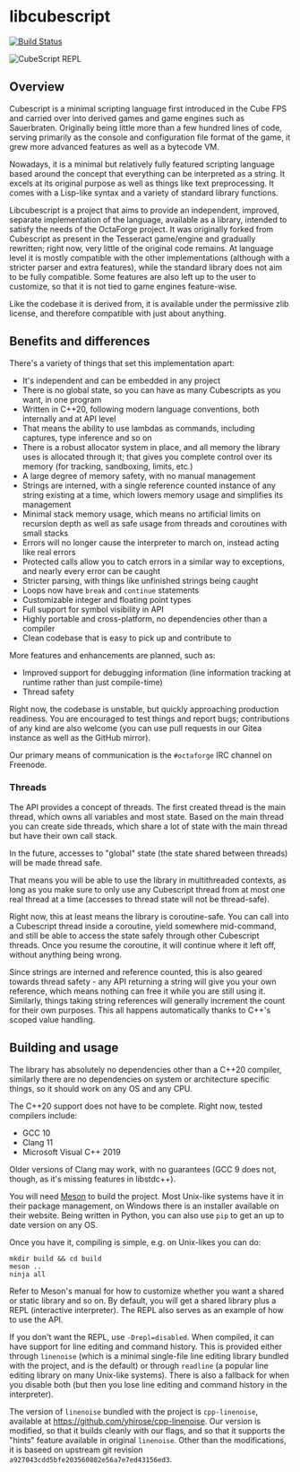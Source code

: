 # libcubescript

[![Build Status](https://github.com/octaforge/libcubescript/actions/workflows/build.yaml/badge.svg)](https://github.com/octaforge/libcubescript/actions)

![CubeScript REPL](https://ftp.octaforge.org/q66/random/libcs_repl.gif)

## Overview

Cubescript is a minimal scripting language first introduced in the Cube FPS
and carried over into derived games and game engines such as Sauerbraten.
Originally being little more than a few hundred lines of code, serving
primarily as the console and configuration file format of the game, it
grew more advanced features as well as a bytecode VM.

Nowadays, it is a minimal but relatively fully featured scripting language
based around the concept that everything can be interpreted as a string.
It excels at its original purpose as well as things like text preprocessing.
It comes with a Lisp-like syntax and a variety of standard library functions.

Libcubescript is a project that aims to provide an independent, improved,
separate implementation of the language, available as a library, intended to
satisfy the needs of the OctaForge project. It was originally forked from
Cubescript as present in the Tesseract game/engine and gradually rewritten;
right now, very little of the original code remains. At language level it is
mostly compatible with the other implementations (although with a stricter
parser and extra features), while the standard library does not aim to be
fully compatible. Some features are also left up to the user to customize,
so that it is not tied to game engines feature-wise.

Like the codebase it is derived from, it is available under the permissive
zlib license, and therefore compatible with just about anything.

## Benefits and differences

There's a variety of things that set this implementation apart:

* It's independent and can be embedded in any project
* There is no global state, so you can have as many Cubescripts as you want,
  in one program
* Written in C++20, following modern language conventions, both internally
  and at API level
* That means the ability to use lambdas as commands, including captures,
  type inference and so on
* There is a robust allocator system in place, and all memory the library
  uses is allocated through it; that gives you complete control over its
  memory (for tracking, sandboxing, limits, etc.)
* A large degree of memory safety, with no manual management
* Strings are interned, with a single reference counted instance of any
  string existing at a time, which lowers memory usage and simplifies its
  management
* Minimal stack memory usage, which means no artificial limits on recursion
  depth as well as safe usage from threads and coroutines with small stacks
* Errors will no longer cause the interpreter to march on, instead acting
  like real errors
* Protected calls allow you to catch errors in a similar way to exceptions,
  and nearly every error can be caught
* Stricter parsing, with things like unfinished strings being caught
* Loops now have `break` and `continue` statements
* Customizable integer and floating point types
* Full support for symbol visibility in API
* Highly portable and cross-platform, no dependencies other than a compiler
* Clean codebase that is easy to pick up and contribute to

More features and enhancements are planned, such as:

* Improved support for debugging information (line information tracking
  at runtime rather than just compile-time)
* Thread safety

Right now, the codebase is unstable, but quickly approaching production
readiness. You are encouraged to test things and report bugs; contributions
of any kind are also welcome (you can use pull requests in our Gitea instance
as well as the GitHub mirror).

Our primary means of communication is the `#octaforge` IRC channel on Freenode.

### Threads

The API provides a concept of threads. The first created thread is the main
thread, which owns all variables and most state. Based on the main thread
you can create side threads, which share a lot of state with the main thread
but have their own call stack.

In the future, accesses to "global" state (the state shared between threads)
will be made thread safe.

That means you will be able to use the library in multithreaded contexts, as
long as you make sure to only use any Cubescript thread from at most one
real thread at a time (accesses to thread state will not be thread-safe).

Right now, this at least means the library is coroutine-safe. You can call
into a Cubescript thread inside a coroutine, yield somewhere mid-command,
and still be able to access the state safely through other Cubescript
threads. Once you resume the coroutine, it will continue where it left
off, without anything being wrong.

Since strings are interned and reference counted, this is also geared
towards thread safety - any API returning a string will give you your own
reference, which means nothing can free it while you are still using it.
Similarly, things taking string references will generally increment the
count for their own purposes. This all happens automatically thanks to
C++'s scoped value handling.

## Building and usage

The library has absolutely no dependencies other than a C++20 compiler,
similarly there are no dependencies on system or architecture specific
things, so it should work on any OS and any CPU.

The C++20 support does not have to be complete. Right now, tested
compilers include:

* GCC 10
* Clang 11
* Microsoft Visual C++ 2019

Older versions of Clang may work, with no guarantees (GCC 9 does not, though,
as it's missing features in libstdc++).

You will need [Meson](https://mesonbuild.com/) to build the project. Most
Unix-like systems have it in their package management, on Windows there is
an installer available on their website. Being written in Python, you can
also use `pip` to get an up to date version on any OS.

Once you have it, compiling is simple, e.g. on Unix-likes you can do:

~~~
mkdir build && cd build
meson ..
ninja all
~~~

Refer to Meson's manual for how to customize whether you want a shared or
static library and so on. By default, you will get a shared library plus
a REPL (interactive interpreter). The REPL also serves as an example of
how to use the API.

If you don't want the REPL, use `-Drepl=disabled`. When compiled, it can
have support for line editing and command history. This is provided either
through `linenoise` (which is a minimal single-file line editing library
bundled with the project, and is the default) or through `readline` (a
popular line editing library on many Unix-like systems). There is also
a fallback for when you disable both (but then you lose line editing and
command history in the interpreter).

The version of `linenoise` bundled with the project is `cpp-linenoise`, available
at https://github.com/yhirose/cpp-linenoise. Our version is modified, so that
it builds cleanly with our flags, and so that it supports the "hints" feature
available in original `linenoise`. Other than the modifications, it is baseed
on upstream git revision `a927043cdd5bfe203560802e56a7e7ed43156ed3`.

